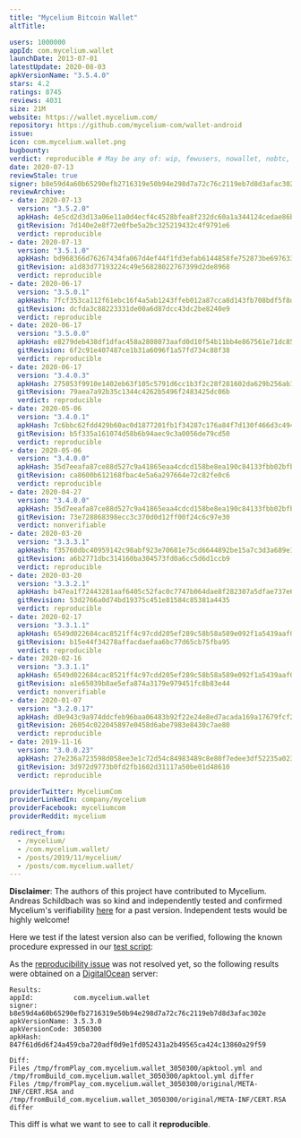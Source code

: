 ```yaml
---
title: "Mycelium Bitcoin Wallet"
altTitle: 

users: 1000000
appId: com.mycelium.wallet
launchDate: 2013-07-01
latestUpdate: 2020-08-03
apkVersionName: "3.5.4.0"
stars: 4.2
ratings: 8745
reviews: 4031
size: 21M
website: https://wallet.mycelium.com/
repository: https://github.com/mycelium-com/wallet-android
issue: 
icon: com.mycelium.wallet.png
bugbounty: 
verdict: reproducible # May be any of: wip, fewusers, nowallet, nobtc, custodial, nosource, nonverifiable, reproducible, bounty, defunct
date: 2020-07-13
reviewStale: true
signer: b8e59d4a60b65290efb2716319e50b94e298d7a72c76c2119eb7d8d3afac302e
reviewArchive:
- date: 2020-07-13
  version: "3.5.2.0"
  apkHash: 4e5cd2d3d13a06e11a0d4ecf4c4528bfea8f232dc60a1a344124cedae86b8430
  gitRevision: 7d140e2e8f72e0fbe5a2bc325219432c4f9791e6
  verdict: reproducible
- date: 2020-07-13
  version: "3.5.1.0"
  apkHash: bd968366d76267434fa067d4ef44f1fd3efab6144858fe752873be697633502f
  gitRevision: a1d83d77193224c49e56828022767399d2de8968
  verdict: reproducible
- date: 2020-06-17
  version: "3.5.0.1"
  apkHash: 7fcf353ca112f61ebc16f4a5ab1243ffeb012a87cca8d143fb708bdf5f8de559
  gitRevision: dcfda3c88223331de00a6d87dcc43dc2be8240e9
  verdict: reproducible
- date: 2020-06-17
  version: "3.5.0.0"
  apkHash: e8279deb438df1dfac458a2808073aafd0d10f54b11bb4e867561e71dc852bcc
  gitRevision: 6f2c91e407487ce1b31a6096f1a57fd734c88f38
  verdict: reproducible
- date: 2020-06-17
  version: "3.4.0.3"
  apkHash: 275053f9910e1402eb63f105c5791d6cc1b3f2c28f281602da629b256ab115e6
  gitRevision: 79aea7a92b35c1344c4262b5496f2483425dc06b
  verdict: reproducible
- date: 2020-05-06
  version: "3.4.0.1"
  apkHash: 7c6bbc62fdd429b60ac0d1877201fb1f34287c176a84f7d130f466d3c4947777
  gitRevision: b5f335a161074d58b6b94aec9c3a0056de79cd50
  verdict: reproducible
- date: 2020-05-06
  version: "3.4.0.0"
  apkHash: 35d7eeafa87ce88d527c9a41865eaa4cdcd158be8ea190c84133fbb02bfb6c46
  gitRevision: ca8600b612168fbac4e5a6a297664e72c82fe0c6
  verdict: reproducible
- date: 2020-04-27
  version: "3.4.0.0"
  apkHash: 35d7eeafa87ce88d527c9a41865eaa4cdcd158be8ea190c84133fbb02bfb6c46
  gitRevision: 73e728868398ecc3c370d0d12ff00f24c6c97e30
  verdict: nonverifiable
- date: 2020-03-20
  version: "3.3.3.1"
  apkHash: f35760dbc40959142c98abf923e70681e75cd6644892be15a7c3d3a689e11af8
  gitRevision: a6b2771dbc314160ba304573fd0a6cc5d6d1ccb9
  verdict: reproducible
- date: 2020-03-20
  version: "3.3.2.1"
  apkHash: b47ea1f72443281aaf6405c52fac0c7747b064dae8f282307a5dfae737e6328b
  gitRevision: 53d2766a0d74bd19375c451e81584c85381a4435
  verdict: reproducible
- date: 2020-02-17
  version: "3.3.1.1"
  apkHash: 6549d022684cac8521ff4c97cdd205ef289c58b58a589e092f1a5439aaf06a59
  gitRevision: b15e44f34278affacdaefaa6bc77d65cb75fba95
  verdict: reproducible
- date: 2020-02-16
  version: "3.3.1.1"
  apkHash: 6549d022684cac8521ff4c97cdd205ef289c58b58a589e092f1a5439aaf06a59
  gitRevision: a1e65039b8ae5efa874a3179e979451fc8b83e44
  verdict: nonverifiable
- date: 2020-01-07
  version: "3.2.0.17"
  apkHash: d0e943c9a974ddcfeb96baa06483b92f22e24e8ed7acada169a17679fcf28ac4
  gitRevision: 26054c022045897e0458d6abe7983e8430c7ae80
  verdict: reproducible
- date: 2019-11-16
  version: "3.0.0.23"
  apkHash: 27e236a723598d058ee3e1c72d54c84983489c8e80f7edee3df52235a0231c8c
  gitRevision: 3d972d9773b0fd2fb1602d31117a50be01d48610
  verdict: reproducible

providerTwitter: MyceliumCom
providerLinkedIn: company/mycelium
providerFacebook: myceliumcom
providerReddit: mycelium

redirect_from:
  - /mycelium/
  - /com.mycelium.wallet/
  - /posts/2019/11/mycelium/
  - /posts/com.mycelium.wallet/
---
```



**Disclaimer**: The authors of this project have contributed to Mycelium.
Andreas Schildbach was so kind and independently tested and
confirmed Mycelium's verifiability
[here](https://github.com/bitcoin-dot-org/bitcoin.org/issues/3221#issuecomment-566466894)
for a past version. Independent tests would be highly welcome!

Here we test if the latest version also can be verified, following the known
procedure expressed in our
[test script](https://gitlab.com/walletscrutiny/walletScrutinyCom/blob/master/test.sh):

As the [reproducibility issue](https://github.com/docker/for-linux/issues/1018)
was not resolved yet, so the following results were obtained on a
[DigitalOcean](https://m.do.co/c/a0f4504a8b58) server:

```
Results:
appId:          com.mycelium.wallet
signer:         b8e59d4a60b65290efb2716319e50b94e298d7a72c76c2119eb7d8d3afac302e
apkVersionName: 3.5.3.0
apkVersionCode: 3050300
apkHash:        847f61d6d6f24a459cba720adf0d9e1fd052431a2b49565ca424c13860a29f59

Diff:
Files /tmp/fromPlay_com.mycelium.wallet_3050300/apktool.yml and /tmp/fromBuild_com.mycelium.wallet_3050300/apktool.yml differ
Files /tmp/fromPlay_com.mycelium.wallet_3050300/original/META-INF/CERT.RSA and /tmp/fromBuild_com.mycelium.wallet_3050300/original/META-INF/CERT.RSA differ
```

This diff is what we want to see to call it **reproducible**.